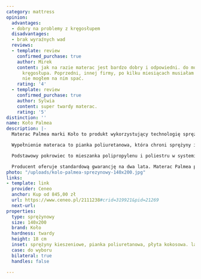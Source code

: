 ```yaml
---
category: mattress
opinion:
  advantages:
  - dobry na problemy z kręgosłupem
  disadvantages:
  - brak wyraźnych wad
  reviews:
  - template: review
    confirmed_purchase: true
    author: Mirek
    content: jak na razie materac jest bardzo dobry i odpowiedni. do mojego schorowanego
      kręgosłupa. Poprzedni, innej firmy, po kilku miesiącach musiałam wyrzucić, bo
      nie mogłem na nim spać.
    rating: '4'
  - template: review
    confirmed_purchase: true
    author: Sylwia
    content: super twardy materac.
    rating: '5'
distinction: ''
name: Koło Palmea
description: |-
  Materac Palmea marki Koło to produkt wykorzystujący technologię sprężyn kieszeniowych w połączeniu z innymi materiałami wypełniającymi. Producent określa materac jako twardy, dlatego ten model będzie idealny dla osób o wadze powyżej 90 kg. Sprężyny posłania znajdują się w osobnych komorach, co sprawia, że uginają się one niezależnie od siebie. Dzięki temu powierzchnia materaca dopasowuje się do sylwetki użytkownika i utrzymuje ciało w naturalnej, zdrowej pozycji. Jeżeli na materacu śpią dwie osoby, sprężyny uginają się osobno pod każdym użytkownikiem. Zmiana pozycji lub częste wstawanie partnera nie zakłóca snu drugiej osoby.

  Wypełnienie materaca to pianka poliuretanowa, która chroni sprężyny i zapewnia komfort podczas odpoczynku. Dodatkowe wzmocnienie stanowi płyta kokosowa, która utwardza materac. Jest ona pokryta warstwą lateksu, który działa antyalergicznie, hamując rozwój roztoczy i pleśni. Konstrukcja materaca zapewnia odpowiednią wentylację, utrzymując ciało w odpowiedniej temperaturze przez całą noc.

  Podstawowy pokrowiec to mieszanka polipropylenu i poliestru w systemie lato-zima. Poszycie jest pikowane z jednej strony wełną, a z drugiej bawełną. Dzięki temu w zimie można wybrać cieplejszą stronę materaca, a w lecie - chłodniejszą. Dostępne są również inne pokrycia do wyboru, w tym te wykonane z materiałów naturalnych, takich jak bambus. Materac jest wyjątkowo cichy, co przyczynia się do komfortu użytkowania.

  Producent oferuje standardową gwarancję na dwa lata. Materac Palmea przypadnie do gustu przede wszystkim osobom, które lubią spać na twardej powierzchni. Jest to dobry wybór, jeżeli poszukiwany jest materac do 1000 złotych.
photo: "/uploads/kolo-palmea-sprezynowy-140x200.jpg"
links:
- template: link
  provider: Ceneo
  anchor: Kup od 845,00 zł
  url: https://www.ceneo.pl/2111238#crid=319921&pid=21269
  next-url:
properties:
  type: sprężynowy
  size: 140x200
  brand: Koło
  hardness: twardy
  height: 18 cm
  inset: sprężyny kieszeniowe, pianka poliuretanowa, płyta kokosowa. lateks
  case: do wyboru
  bilateral: true
  handles: false

---
```


